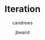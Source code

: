 ---
layout: post
title: "Iteration"
issue: 19
volume: 1
author:
  - candrews
  - jbeaird
image: "https://gallery.mailchimp.com/7e093c5cf4/images/issue_19.png"
link: "http://us5.campaign-archive1.com/?awesome=no&u=7e093c5cf4&id=b3ccb900e7"
---